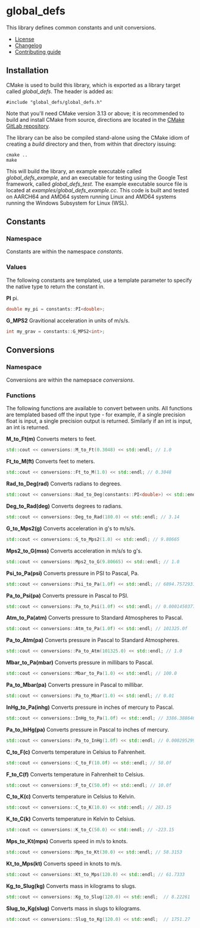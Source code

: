 # global_defs
This library defines common constants and unit conversions.
   * [License](LICENSE.md)
   * [Changelog](CHANGELOG.md)
   * [Contributing guide](CONTRIBUTING.md)

## Installation
CMake is used to build this library, which is exported as a library target called *global_defs*. The header is added as:

```
#include "global_defs/global_defs.h"
```
Note that you'll need CMake version 3.13 or above; it is recommended to build and install CMake from source, directions are located in the [CMake GitLab repository](https://github.com/Kitware/CMake).

The library can be also be compiled stand-alone using the CMake idiom of creating a *build* directory and then, from within that directory issuing:

```
cmake ..
make
```

This will build the library, an example executable called *global_defs_example*, and an executable for testing using the Google Test framework, called *global_defs_test*. The example executable source file is located at *examples/global_defs_example.cc*. This code is built and tested on AARCH64 and AMD64 system running Linux and AMD64 systems running the Windows Subsystem for Linux (WSL).

## Constants

### Namespace
Constants are within the namespace *constants*.

### Values
The following constants are templated, use a template parameter to specify the native type to return the constant in.

**PI** pi.

```C++
double my_pi = constants::PI<double>;
```

**G_MPS2** Gravitional acceleration in units of m/s/s.

```C++
int my_grav = constants::G_MPS2<int>;
```

## Conversions

### Namespace
Conversions are within the namepsace *conversions*.

### Functions
The following functions are available to convert between units. All functions are templated based off the input type - for example, if a single precision float is input, a single precision output is returned. Similarly if an int is input, an int is returned.

**M_to_Ft(m)** Converts meters to feet.

```C++
std::cout << conversions::M_to_Ft(0.3048) << std::endl; // 1.0
```

**Ft_to_M(ft)** Converts feet to meters.

```C++
std::cout << conversions::Ft_to_M(1.0) << std::endl; // 0.3048
```

**Rad_to_Deg(rad)** Converts radians to degrees.

```C++
std::cout << conversions::Rad_to_Deg(constants::PI<double>) << std::endl; // 180.0
```

**Deg_to_Rad(deg)** Converts degrees to radians.

```C++
std::cout << conversions::Deg_to_Rad(180.0) << std::endl; // 3.14
```

**G_to_Mps2(g)** Converts acceleration in g's to m/s/s.

```C++
std::cout << conversions::G_to_Mps2(1.0) << std::endl; // 9.80665
```

**Mps2_to_G(mss)** Converts acceleration in m/s/s to g's.

```C++
std::cout << conversions::Mps2_to_G(9.80665) << std::endl; // 1.0
```

**Psi_to_Pa(psi)** Converts pressure in PSI to Pascal, Pa.

```C++
std::cout << conversions::Psi_to_Pa(1.0f) << std::endl; // 6894.757293168361
```

**Pa_to_Psi(pa)** Converts pressure in Pascal to PSI.

```C++
std::cout << conversions::Pa_to_Psi(1.0f) << std::endl; // 0.0001450377377302092f
```

**Atm_to_Pa(atm)** Converts pressure to Standard Atmospheres to Pascal.

```C++
std::cout << conversions::Atm_to_Pa(1.0f) << std::endl; // 101325.0f
```

**Pa_to_Atm(pa)** Converts pressure in Pascal to Standard Atmospheres.

```C++
std::cout << conversions::Pa_to_Atm(101325.0) << std::endl; // 1.0
```

**Mbar_to_Pa(mbar)** Converts pressure in millibars to Pascal.

```C++
std::cout << conversions::Mbar_to_Pa(1.0) << std::endl; // 100.0
```

**Pa_to_Mbar(pa)** Converts pressure in Pascal to millibar.

```C++
std::cout << conversions::Pa_to_Mbar(1.0) << std::endl; // 0.01
```

**InHg_to_Pa(inhg)** Converts pressure in inches of mercury to Pascal.

```C++
std::cout << conversions::InHg_to_Pa(1.0f) << std::endl; // 3386.388640341f
```

**Pa_to_InHg(pa)** Converts pressure in Pascal to inches of mercury.

```C++
std::cout << conversions::Pa_to_InHg(1.0f) << std::endl; // 0.0002952998330101009f
```

**C_to_F(c)** Converts temperature in Celsius to Fahrenheit.

```C++
std::cout << conversions::C_to_F(10.0f) << std::endl; // 50.0f
```

**F_to_C(f)** Converts temperature in Fahrenheit to Celsius.

```C++
std::cout << conversions::F_to_C(50.0f) << std::endl; // 10.0f
```

**C_to_K(c)** Converts temperature in Celsius to Kelvin.

```C++
std::cout << conversions::C_to_K(10.0) << std::endl; // 283.15
```

**K_to_C(k)** Converts temperature in Kelvin to Celsius.

```C++
std::cout << conversions::K_to_C(50.0) << std::endl; // -223.15
```

**Mps_to_Kt(mps)** Converts speed in m/s to knots.

```C++
std::cout << conversions::Mps_to_Kt(30.0) << std::endl; // 58.3153
```

**Kt_to_Mps(kt)** Converts speed in knots to m/s.

```C++
std::cout << conversions::Kt_to_Mps(120.0) << std::endl; // 61.7333
```

**Kg_to_Slug(kg)** Converts mass in kilograms to slugs.

```C++
std::cout << conversions::Kg_to_Slug(120.0) << std::endl;  // 8.22261
```

**Slug_to_Kg(slug)** Converts mass in slugs to kilograms.

```C++
std::cout << conversions::Slug_to_Kg(120.0) << std::endl;  // 1751.27
```
